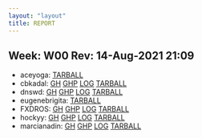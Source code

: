```yaml
---
layout: "layout"
title: REPORT
---
```


## Week: W00 Rev: 14-Aug-2021 21:09

* aceyoga: [TARBALL](aceyoga.tar.bz2.txt)<br>
* cbkadal: [GH](https://github.com/cbkadal/os212/) [GHP](https://cbkadal.github.io/os212/) [LOG](https://cbkadal.github.io/os212/TXT/mylog.txt) [TARBALL](cbkadal.tar.bz2.txt)<br>
* dnswd: [GH](https://github.com/dnswd/os212/) [GHP](https://dnswd.github.io/os212/) [LOG](https://dnswd.github.io/os212/TXT/mylog.txt) [TARBALL](dnswd.tar.bz2.txt)<br>
* eugenebrigita: [TARBALL](eugenebrigita.tar.bz2.txt)<br>
* FXDROS: [GH](https://github.com/FXDROS/os212/) [GHP](https://FXDROS.github.io/os212/) [LOG](https://FXDROS.github.io/os212/TXT/mylog.txt) [TARBALL](FXDROS.tar.bz2.txt)<br>
* hockyy: [GH](https://github.com/hockyy/os212/) [GHP](https://hockyy.github.io/os212/) [LOG](https://hockyy.github.io/os212/TXT/mylog.txt) [TARBALL](hockyy.tar.bz2.txt)<br>
* marcianadin: [GH](https://github.com/marcianadin/os212/) [GHP](https://marcianadin.github.io/os212/) [LOG](https://marcianadin.github.io/os212/TXT/mylog.txt) [TARBALL](marcianadin.tar.bz2.txt)<br>

